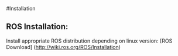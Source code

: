 #Installation

## ROS Installation:
Install appropriate ROS distribution depending on linux version: [ROS Download] (http://wiki.ros.org/ROS/Installation)

